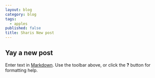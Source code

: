 ```yaml
---
layout: blog
category: blog
tags:
  - apples
published: false
title: Sharis New post
---
```

## Yay a  new post

Enter text in [Markdown](http://daringfireball.net/projects/markdown/). Use the toolbar above, or click the **?** button for formatting help.
